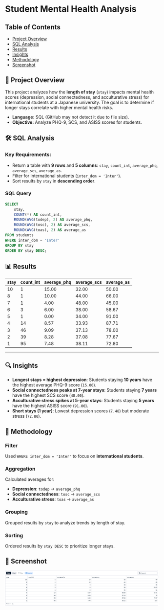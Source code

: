 # Student Mental Health Analysis

## Table of Contents
- [Project Overview](#-project-overview)
- [SQL Analysis](#️-sql-analysis)
- [Results](#-results)
- [Insights](#-insights)
- [Methodology](#-methodology)
- [Screenshot](#-screenshot)

## 📌 Project Overview
This project analyzes how the **length of stay** (`stay`) impacts mental health scores (depression, social connectedness, and acculturative stress) for international students at a Japanese university. The goal is to determine if longer stays correlate with higher mental health risks.
- **Language:** SQL (GitHub may not detect it due to file size).  
- **Objective:** Analyze PHQ-9, SCS, and ASISS scores for students.

## 🛠️ SQL Analysis
### Key Requirements:
- Return a table with **9 rows** and **5 columns**: `stay`, `count_int`, `average_phq`, `average_scs`, `average_as`.
- Filter for international students (`inter_dom = 'Inter'`).
- Sort results by `stay` in **descending order**.

### SQL Query
```sql
SELECT 
    stay, 
    COUNT(*) AS count_int,
    ROUND(AVG(todep), 2) AS average_phq,
    ROUND(AVG(tosc), 2) AS average_scs,
    ROUND(AVG(toas), 2) AS average_as
FROM students
WHERE inter_dom = 'Inter'
GROUP BY stay
ORDER BY stay DESC;
```
## 📊 Results

| stay | count_int | average_phq | average_scs | average_as |
|------|-----------|-------------|-------------|------------|
| 10   | 1         | 15.00       | 32.00       | 50.00      |
| 8    | 1         | 10.00       | 44.00       | 66.00      |
| 7    | 1         | 4.00        | 48.00       | 45.00      |
| 6    | 3         | 6.00        | 38.00       | 58.67      |
| 5    | 1         | 0.00        | 34.00       | 91.00      |
| 4    | 14        | 8.57        | 33.93       | 87.71      |
| 3    | 46        | 9.09        | 37.13       | 78.00      |
| 2    | 39        | 8.28        | 37.08       | 77.67      |
| 1    | 95        | 7.48        | 38.11       | 72.80      |

---

## 🔍 Insights
- **Longest stays = highest depression**: Students staying **10 years** have the highest average PHQ-9 score (`15.00`).
- **Social connectedness peaks at 7-year stays**: Students staying **7 years** have the highest SCS score (`48.00`).
- **Acculturative stress spikes at 5-year stays**: Students staying **5 years** have the highest ASISS score (`91.00`).
- **Short stays (1 year)**: Lowest depression scores (`7.48`) but moderate stress (`72.80`).

## 🔧 Methodology

### Filter  
Used `WHERE inter_dom = 'Inter'` to focus on **international students**.

### Aggregation  
Calculated averages for:  
- **Depression**: `todep` → `average_phq`  
- **Social connectedness**: `tosc` → `average_scs`  
- **Acculturative stress**: `toas` → `average_as`  

### Grouping  
Grouped results by `stay` to analyze trends by length of stay.

### Sorting  
Ordered results by `stay DESC` to prioritize longer stays.

## 📸 Screenshot
![Query Results](images/results.PNG)
